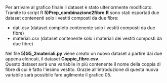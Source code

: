 Per arrivare al grafico finale il dataset è stato ulteriormente modificato.  
Tramite lo script R **5)Prep_combinazione2fibre.R** sono stati esportati due dataset contenenti solo i vestiti composti da due fibre:
- dati.csv (dataset completo contenente solo i vestiti composti da due fibre)
- materiali.csv (dataset contenente solo i materiali dei vestiti composti da due fibre)

Nel file **5)G5_2materiali.py** viene creato un nuovo dataset a partire dai due appena elencati, il dataset **Coppie_fibre.csv**.  
Questo dataset avrà una variabile in più contenente il nome della coppia di fibre di cui è fatto l'iesimo vestito.
Grazie all'introduzione di questa nuova variabile sarà possibile fare agilmente il grafico 05.


